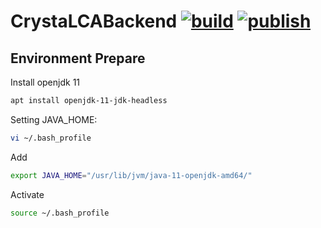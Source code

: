# CrystaLCABackend [![build](https://github.com/linancn/CrystaLCABackend/actions/workflows/build.yaml/badge.svg)](https://github.com/linancn/CrystaLCABackend/actions/workflows/build.yaml) [![publish](https://github.com/linancn/CrystaLCABackend/actions/workflows/publish.yaml/badge.svg)](https://github.com/linancn/CrystaLCABackend/actions/workflows/publish.yaml)

## Environment Prepare

Install openjdk 11

```bash
apt install openjdk-11-jdk-headless
```

Setting JAVA_HOME:

```bash
vi ~/.bash_profile
```
Add

```bash
export JAVA_HOME="/usr/lib/jvm/java-11-openjdk-amd64/"
```
Activate

```bash
source ~/.bash_profile
```
